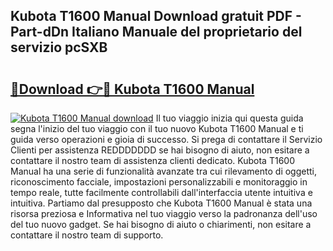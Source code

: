 ## Kubota T1600 Manual Download gratuit PDF - Part-dDn Italiano Manuale del proprietario del servizio pcSXB

# <h2><a href="http://dfg9hv.blite.top/?on=Kubota+T1600+Manual">🔗Download 👉🔴 Kubota T1600 Manual</a></h2>

[![Kubota T1600 Manual download](https://i.imgur.com/lujVjoI.png)](http://dfg9hv.blite.top/?on=Kubota+T1600+Manual)
Il tuo viaggio inizia qui questa guida segna l'inizio del tuo viaggio con il tuo nuovo Kubota T1600 Manual e ti guida verso operazioni e gioia di successo. Si prega di contattare il Servizio Clienti per assistenza REDDDDDDD se hai bisogno di aiuto, non esitare a contattare il nostro team di assistenza clienti dedicato. Kubota T1600 Manual ha una serie di funzionalità avanzate tra cui rilevamento di oggetti, riconoscimento facciale, impostazioni personalizzabili e monitoraggio in tempo reale, tutte facilmente controllabili dall'interfaccia utente intuitiva e intuitiva. Partiamo dal presupposto che Kubota T1600 Manual è stata una risorsa preziosa e Informativa nel tuo viaggio verso la padronanza dell'uso del tuo nuovo gadget. Se hai bisogno di aiuto o chiarimenti, non esitare a contattare il nostro team di supporto.
